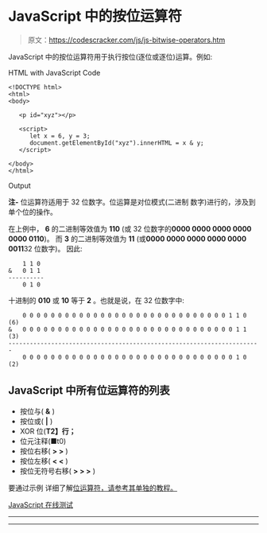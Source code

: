 # JavaScript 中的按位运算符

> 原文：<https://codescracker.com/js/js-bitwise-operators.htm>

JavaScript 中的按位运算符用于执行按位(逐位或逐位)运算。例如:

HTML with JavaScript Code

```
<!DOCTYPE html>
<html>
<body>

   <p id="xyz"></p>

   <script>
      let x = 6, y = 3;
      document.getElementById("xyz").innerHTML = x & y;
   </script>

</body>
</html>
```

Output

**注-** 位运算符适用于 32 位数字。位运算是对位模式(二进制 数字)进行的，涉及到单个位的操作。

在上例中， **6** 的二进制等效值为 **110** (或 32 位数字的**0000 0000 0000 0000 0000 0110**)。 而 **3** 的二进制等效值为 **11** (或**0000 0000 0000 0000 0000 0011**32 位数字)。 因此:

```
    1 1 0
&   0 1 1
----------
    0 1 0
```

十进制的 **010** 或 **10** 等于 **2** 。也就是说，在 32 位数字中:

```
    0 0 0 0 0 0 0 0 0 0 0 0 0 0 0 0 0 0 0 0 0 0 0 0 0 0 0 0 0 1 1 0 (6)
&   0 0 0 0 0 0 0 0 0 0 0 0 0 0 0 0 0 0 0 0 0 0 0 0 0 0 0 0 0 0 1 1 (3)
-----------------------------------------------------------------------
    0 0 0 0 0 0 0 0 0 0 0 0 0 0 0 0 0 0 0 0 0 0 0 0 0 0 0 0 0 0 1 0 (2)
```

## JavaScript 中所有位运算符的列表

*   按位与( **&** )
*   按位或( **|** )
*   XOR 位(**T2】行；**
*   位元注释(■t0)
*   按位右移( **> >** )
*   按位左移( **< <** )
*   按位无符号右移( **> > >** )

要通过示例 详细了解[位运算符，请参考其单独的教程。](/computer-fundamental/bitwise-operators.htm)

[JavaScript 在线测试](/exam/showtest.php?subid=6)

* * *

* * *